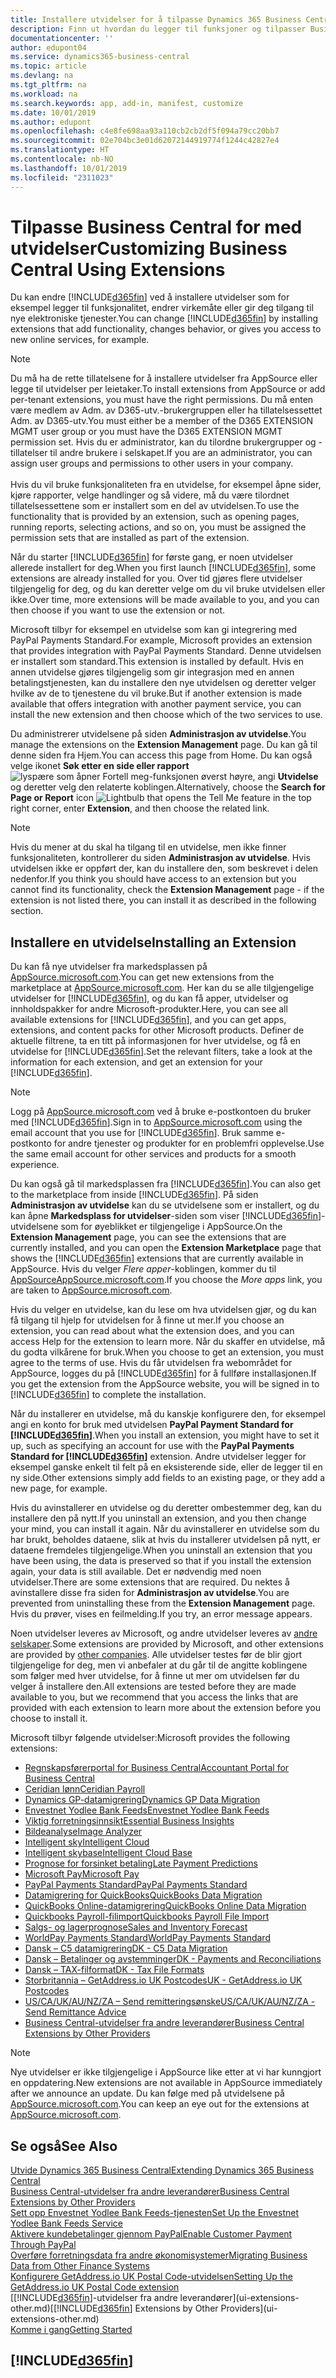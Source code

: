 ```yaml
---
title: Installere utvidelser for å tilpasse Dynamics 365 Business Central | Microsoft-dokumentasjon
description: Finn ut hvordan du legger til funksjoner og tilpasser Business Central ved å installere utvidelser.
documentationcenter: ''
author: edupont04
ms.service: dynamics365-business-central
ms.topic: article
ms.devlang: na
ms.tgt_pltfrm: na
ms.workload: na
ms.search.keywords: app, add-in, manifest, customize
ms.date: 10/01/2019
ms.author: edupont
ms.openlocfilehash: c4e8fe698aa93a110cb2cb2df5f094a79cc20bb7
ms.sourcegitcommit: 02e704bc3e01d62072144919774f1244c42827e4
ms.translationtype: HT
ms.contentlocale: nb-NO
ms.lasthandoff: 10/01/2019
ms.locfileid: "2311023"
---
```

# <a name="customizing-business-central-using-extensions"></a><span data-ttu-id="5cd04-103">Tilpasse Business Central for med utvidelser</span><span class="sxs-lookup"><span data-stu-id="5cd04-103">Customizing Business Central Using Extensions</span></span>
<span data-ttu-id="5cd04-104">Du kan endre [!INCLUDE[d365fin](includes/d365fin_md.md)] ved å installere utvidelser som for eksempel legger til funksjonalitet, endrer virkemåte eller gir deg tilgang til nye elektroniske tjenester.</span><span class="sxs-lookup"><span data-stu-id="5cd04-104">You can change [!INCLUDE[d365fin](includes/d365fin_md.md)] by installing extensions that add functionality, changes behavior, or gives you access to new online services, for example.</span></span>

> [!NOTE]
> <span data-ttu-id="5cd04-105">Du må ha de rette tillatelsene for å installere utvidelser fra AppSource eller legge til utvidelser per leietaker.</span><span class="sxs-lookup"><span data-stu-id="5cd04-105">To install extensions from AppSource or add per-tenant extensions, you must have the right permissions.</span></span> <span data-ttu-id="5cd04-106">Du må enten være medlem av Adm. av D365-utv.-brukergruppen eller ha tillatelsessettet Adm. av D365-utv.</span><span class="sxs-lookup"><span data-stu-id="5cd04-106">You must either be a member of the D365 EXTENSION MGMT user group or you must have the D365 EXTENSION MGMT permission set.</span></span> <span data-ttu-id="5cd04-107">Hvis du er administrator, kan du tilordne brukergrupper og -tillatelser til andre brukere i selskapet.</span><span class="sxs-lookup"><span data-stu-id="5cd04-107">If you are an administrator, you can assign user groups and permissions to other users in your company.</span></span><br /><br />
<span data-ttu-id="5cd04-108">Hvis du vil bruke funksjonaliteten fra en utvidelse, for eksempel åpne sider, kjøre rapporter, velge handlinger og så videre, må du være tilordnet tillatelsessettene som er installert som en del av utvidelsen.</span><span class="sxs-lookup"><span data-stu-id="5cd04-108">To use the functionality that is provided by an extension, such as opening pages, running reports, selecting actions, and so on, you must be assigned the permission sets that are installed as part of the extension.</span></span>

<span data-ttu-id="5cd04-109">Når du starter [!INCLUDE[d365fin](includes/d365fin_md.md)] for første gang, er noen utvidelser allerede installert for deg.</span><span class="sxs-lookup"><span data-stu-id="5cd04-109">When you first launch [!INCLUDE[d365fin](includes/d365fin_md.md)], some extensions are already installed for you.</span></span> <span data-ttu-id="5cd04-110">Over tid gjøres flere utvidelser tilgjengelig for deg, og du kan deretter velge om du vil bruke utvidelsen eller ikke.</span><span class="sxs-lookup"><span data-stu-id="5cd04-110">Over time, more extensions will be made available to you, and you can then choose if you want to use the extension or not.</span></span>

<span data-ttu-id="5cd04-111">Microsoft tilbyr for eksempel en utvidelse som kan gi integrering med PayPal Payments Standard.</span><span class="sxs-lookup"><span data-stu-id="5cd04-111">For example, Microsoft provides an extension that provides integration with PayPal Payments Standard.</span></span> <span data-ttu-id="5cd04-112">Denne utvidelsen er installert som standard.</span><span class="sxs-lookup"><span data-stu-id="5cd04-112">This extension is installed by default.</span></span>
<span data-ttu-id="5cd04-113">Hvis en annen utvidelse gjøres tilgjengelig som gir integrasjon med en annen betalingstjenesten, kan du installere den nye utvidelsen og deretter velger hvilke av de to tjenestene du vil bruke.</span><span class="sxs-lookup"><span data-stu-id="5cd04-113">But if another extension is made available that offers integration with another payment service, you can install the new extension and then choose which of the two services to use.</span></span>  

<span data-ttu-id="5cd04-114">Du administrerer utvidelsene på siden **Administrasjon av utvidelse**.</span><span class="sxs-lookup"><span data-stu-id="5cd04-114">You manage the extensions on the **Extension Management** page.</span></span> <span data-ttu-id="5cd04-115">Du kan gå til denne siden fra Hjem.</span><span class="sxs-lookup"><span data-stu-id="5cd04-115">You can access this page from Home.</span></span> <span data-ttu-id="5cd04-116">Du kan også velge ikonet **Søk etter en side eller rapport** ![lyspære som åpner Fortell meg-funksjonen](media/ui-search/search_small.png "Fortell hva du vil gjøre") øverst høyre, angi **Utvidelse** og deretter velg den relaterte koblingen.</span><span class="sxs-lookup"><span data-stu-id="5cd04-116">Alternatively, choose the **Search for Page or Report** icon ![Lightbulb that opens the Tell Me feature](media/ui-search/search_small.png "Tell me what you want to do") in the top right corner, enter **Extension**, and then choose the related link.</span></span>  

> [!NOTE]  
>   <span data-ttu-id="5cd04-117">Hvis du mener at du skal ha tilgang til en utvidelse, men ikke finner funksjonaliteten, kontrollerer du siden **Administrasjon av utvidelse**. Hvis utvidelsen ikke er oppført der, kan du installere den, som beskrevet i delen nedenfor.</span><span class="sxs-lookup"><span data-stu-id="5cd04-117">If you think you should have access to an extension but you cannot find its functionality, check the **Extension Management** page - if the extension is not listed there, you can install it as described in the following section.</span></span>  

## <a name="installing-an-extension"></a><span data-ttu-id="5cd04-118">Installere en utvidelse</span><span class="sxs-lookup"><span data-stu-id="5cd04-118">Installing an Extension</span></span>
<span data-ttu-id="5cd04-119">Du kan få nye utvidelser fra markedsplassen på [AppSource.microsoft.com](https://appsource.microsoft.com/en-us/marketplace/apps?src=dynamics365website&product=dynamics-365-business-central).</span><span class="sxs-lookup"><span data-stu-id="5cd04-119">You can get new extensions from the marketplace at [AppSource.microsoft.com](https://appsource.microsoft.com/en-us/marketplace/apps?src=dynamics365website&product=dynamics-365-business-central).</span></span> <span data-ttu-id="5cd04-120">Her kan du se alle tilgjengelige utvidelser for [!INCLUDE[d365fin](includes/d365fin_md.md)], og du kan få apper, utvidelser og innholdspakker for andre Microsoft-produkter.</span><span class="sxs-lookup"><span data-stu-id="5cd04-120">Here, you can see all available extensions for [!INCLUDE[d365fin](includes/d365fin_md.md)], and you can get apps, extensions, and content packs for other Microsoft products.</span></span> <span data-ttu-id="5cd04-121">Definer de aktuelle filtrene, ta en titt på informasjonen for hver utvidelse, og få en utvidelse for [!INCLUDE[d365fin](includes/d365fin_md.md)].</span><span class="sxs-lookup"><span data-stu-id="5cd04-121">Set the relevant filters, take a look at the information for each extension, and get an extension for your [!INCLUDE[d365fin](includes/d365fin_md.md)].</span></span>  
> [!NOTE]  
>   <span data-ttu-id="5cd04-122">Logg på [AppSource.microsoft.com](https://appsource.microsoft.com/) ved å bruke e-postkontoen du bruker med [!INCLUDE[d365fin](includes/d365fin_md.md)].</span><span class="sxs-lookup"><span data-stu-id="5cd04-122">Sign in to [AppSource.microsoft.com](https://appsource.microsoft.com/) using the email account that you use for [!INCLUDE[d365fin](includes/d365fin_md.md)].</span></span> <span data-ttu-id="5cd04-123">Bruk samme e-postkonto for andre tjenester og produkter for en problemfri opplevelse.</span><span class="sxs-lookup"><span data-stu-id="5cd04-123">Use the same email account for other services and products for a smooth experience.</span></span>  

<span data-ttu-id="5cd04-124">Du kan også gå til markedsplassen fra [!INCLUDE[d365fin](includes/d365fin_md.md)].</span><span class="sxs-lookup"><span data-stu-id="5cd04-124">You can also get to the marketplace from inside [!INCLUDE[d365fin](includes/d365fin_md.md)].</span></span> <span data-ttu-id="5cd04-125">På siden **Administrasjon av utvidelse** kan du se utvidelsene som er installert, og du kan åpne **Markedsplass for utvidelser**-siden som viser [!INCLUDE[d365fin](includes/d365fin_md.md)]-utvidelsene som for øyeblikket er tilgjengelige i AppSource.</span><span class="sxs-lookup"><span data-stu-id="5cd04-125">On the **Extension Management** page, you can see the extensions that are currently installed, and you can open the **Extension Marketplace** page that shows the [!INCLUDE[d365fin](includes/d365fin_md.md)] extensions that are currently available in AppSource.</span></span> <span data-ttu-id="5cd04-126">Hvis du velger *Flere apper*-koblingen, kommer du til [AppSourceAppSource.microsoft.com](https://appsource.microsoft.com/en-us/marketplace/apps?product=dynamics-365%3Bdynamics-365-for-financials&page=1).</span><span class="sxs-lookup"><span data-stu-id="5cd04-126">If you choose the *More apps* link, you are taken to [AppSource.microsoft.com](https://appsource.microsoft.com/en-us/marketplace/apps?product=dynamics-365%3Bdynamics-365-for-financials&page=1).</span></span>  

<span data-ttu-id="5cd04-127">Hvis du velger en utvidelse, kan du lese om hva utvidelsen gjør, og du kan få tilgang til hjelp for utvidelsen for å finne ut mer.</span><span class="sxs-lookup"><span data-stu-id="5cd04-127">If you choose an extension, you can read about what the extension does, and you can access Help for the extension to learn more.</span></span> <span data-ttu-id="5cd04-128">Når du skaffer en utvidelse, må du godta vilkårene for bruk.</span><span class="sxs-lookup"><span data-stu-id="5cd04-128">When you choose to get an extension, you must agree to the terms of use.</span></span> <span data-ttu-id="5cd04-129">Hvis du får utvidelsen fra webområdet for AppSource, logges du på [!INCLUDE[d365fin](includes/d365fin_md.md)] for å fullføre installasjonen.</span><span class="sxs-lookup"><span data-stu-id="5cd04-129">If you get the extension from the AppSource website, you will be signed in to [!INCLUDE[d365fin](includes/d365fin_md.md)] to complete the installation.</span></span>  

<span data-ttu-id="5cd04-130">Når du installerer en utvidelse, må du kanskje konfigurere den, for eksempel angi en konto for bruk med utvidelsen **PayPal Payment Standard for [!INCLUDE[d365fin](includes/d365fin_md.md)]**.</span><span class="sxs-lookup"><span data-stu-id="5cd04-130">When you install an extension, you might have to set it up, such as specifying an account for use with the **PayPal Payments Standard for [!INCLUDE[d365fin](includes/d365fin_md.md)]** extension.</span></span>
<span data-ttu-id="5cd04-131">Andre utvidelser legger for eksempel ganske enkelt til felt på en eksisterende side, eller de legger til en ny side.</span><span class="sxs-lookup"><span data-stu-id="5cd04-131">Other extensions simply add fields to an existing page, or they add a new page, for example.</span></span>   

<span data-ttu-id="5cd04-132">Hvis du avinstallerer en utvidelse og du deretter ombestemmer deg, kan du installere den på nytt.</span><span class="sxs-lookup"><span data-stu-id="5cd04-132">If you uninstall an extension, and you then change your mind, you can install it again.</span></span> <span data-ttu-id="5cd04-133">Når du avinstallerer en utvidelse som du har brukt, beholdes dataene, slik at hvis du installerer utvidelsen på nytt, er dataene fremdeles tilgjengelige.</span><span class="sxs-lookup"><span data-stu-id="5cd04-133">When you uninstall an extension that you have been using, the data is preserved so that if you install the extension again, your data is still available.</span></span> <span data-ttu-id="5cd04-134">Det er nødvendig med noen utvidelser.</span><span class="sxs-lookup"><span data-stu-id="5cd04-134">There are some extensions that are required.</span></span> <span data-ttu-id="5cd04-135">Du nektes å avinstallere disse fra siden for **Administrasjon av utvidelse**.</span><span class="sxs-lookup"><span data-stu-id="5cd04-135">You are prevented from uninstalling these from the **Extension Management** page.</span></span> <span data-ttu-id="5cd04-136">Hvis du prøver, vises en feilmelding.</span><span class="sxs-lookup"><span data-stu-id="5cd04-136">If you try, an error message appears.</span></span>  

<span data-ttu-id="5cd04-137">Noen utvidelser leveres av Microsoft, og andre utvidelser leveres av [andre selskaper](ui-extensions-other.md).</span><span class="sxs-lookup"><span data-stu-id="5cd04-137">Some extensions are provided by Microsoft, and other extensions are provided by [other companies](ui-extensions-other.md).</span></span> <span data-ttu-id="5cd04-138">Alle utvidelser testes før de blir gjort tilgjengelige for deg, men vi anbefaler at du går til de angitte koblingene som følger med hver utvidelse, for å finne ut mer om utvidelsen før du velger å installere den.</span><span class="sxs-lookup"><span data-stu-id="5cd04-138">All extensions are tested before they are made available to you, but we recommend that you access the links that are provided with each extension to learn more about the extension before you choose to install it.</span></span>  

<span data-ttu-id="5cd04-139">Microsoft tilbyr følgende utvidelser:</span><span class="sxs-lookup"><span data-stu-id="5cd04-139">Microsoft provides the following extensions:</span></span>  

* [<span data-ttu-id="5cd04-140">Regnskapsførerportal for Business Central</span><span class="sxs-lookup"><span data-stu-id="5cd04-140">Accountant Portal for Business Central</span></span>](ui-extensions-accountant-portal.md)
* [<span data-ttu-id="5cd04-141">Ceridian lønn</span><span class="sxs-lookup"><span data-stu-id="5cd04-141">Ceridian Payroll</span></span>](ui-extensions-ceridian-payroll.md)
* [<span data-ttu-id="5cd04-142">Dynamics GP-datamigrering</span><span class="sxs-lookup"><span data-stu-id="5cd04-142">Dynamics GP Data Migration</span></span>](ui-extensions-dynamicsgp-data-migration.md)
* [<span data-ttu-id="5cd04-143">Envestnet Yodlee Bank Feeds</span><span class="sxs-lookup"><span data-stu-id="5cd04-143">Envestnet Yodlee Bank Feeds</span></span>](ui-extensions-yodlee-bank-feeds.md)
* [<span data-ttu-id="5cd04-144">Viktig forretningsinnsikt</span><span class="sxs-lookup"><span data-stu-id="5cd04-144">Essential Business Insights</span></span>](ui-extensions-essential-business-insights.md)
* [<span data-ttu-id="5cd04-145">Bildeanalyse</span><span class="sxs-lookup"><span data-stu-id="5cd04-145">Image Analyzer</span></span>](ui-extensions-image-analyzer.md)
* [<span data-ttu-id="5cd04-146">Intelligent sky</span><span class="sxs-lookup"><span data-stu-id="5cd04-146">Intelligent Cloud</span></span>](ui-extensions-data-replication.md)
* [<span data-ttu-id="5cd04-147">Intelligent skybase</span><span class="sxs-lookup"><span data-stu-id="5cd04-147">Intelligent Cloud Base</span></span>](ui-extensions-intelligent-cloud.md)
* [<span data-ttu-id="5cd04-148">Prognose for forsinket betaling</span><span class="sxs-lookup"><span data-stu-id="5cd04-148">Late Payment Predictions</span></span>](ui-extensions-late-payment-prediction.md)
* [<span data-ttu-id="5cd04-149">Microsoft Pay</span><span class="sxs-lookup"><span data-stu-id="5cd04-149">Microsoft Pay</span></span>](ui-extensions-microsoft-pay-payments.md)
* [<span data-ttu-id="5cd04-150">PayPal Payments Standard</span><span class="sxs-lookup"><span data-stu-id="5cd04-150">PayPal Payments Standard</span></span>](ui-extensions-paypal-payments-standard.md)
* [<span data-ttu-id="5cd04-151">Datamigrering for QuickBooks</span><span class="sxs-lookup"><span data-stu-id="5cd04-151">QuickBooks Data Migration</span></span>](ui-extensions-quickbooks-data-migration.md)
* [<span data-ttu-id="5cd04-152">QuickBooks Online-datamigrering</span><span class="sxs-lookup"><span data-stu-id="5cd04-152">QuickBooks Online Data Migration</span></span>](ui-extensions-quickbooks-online-data-migration.md)
* [<span data-ttu-id="5cd04-153">Quickbooks Payroll-filimport</span><span class="sxs-lookup"><span data-stu-id="5cd04-153">Quickbooks Payroll File Import</span></span>](ui-extensions-quickbooks-payroll.md)
* [<span data-ttu-id="5cd04-154">Salgs- og lagerprognose</span><span class="sxs-lookup"><span data-stu-id="5cd04-154">Sales and Inventory Forecast</span></span>](ui-extensions-sales-forecast.md)
* [<span data-ttu-id="5cd04-155">WorldPay Payments Standard</span><span class="sxs-lookup"><span data-stu-id="5cd04-155">WorldPay Payments Standard</span></span>](ui-extensions-worldpay-payments-standard.md)
* [<span data-ttu-id="5cd04-156">Dansk – C5 datamigrering</span><span class="sxs-lookup"><span data-stu-id="5cd04-156">DK - C5 Data Migration</span></span>](ui-extensions-c5-data-migration.md)
* [<span data-ttu-id="5cd04-157">Dansk – Betalinger og avstemminger</span><span class="sxs-lookup"><span data-stu-id="5cd04-157">DK - Payments and Reconciliations</span></span>](ui-extensions-payments-reconciliation-formats-dk.md)
* [<span data-ttu-id="5cd04-158">Dansk – TAX-filformat</span><span class="sxs-lookup"><span data-stu-id="5cd04-158">DK - Tax File Formats</span></span>](ui-extensions-tax-file-formats-dk.md)
* [<span data-ttu-id="5cd04-159">Storbritannia – GetAddress.io UK Postcodes</span><span class="sxs-lookup"><span data-stu-id="5cd04-159">UK - GetAddress.io UK Postcodes</span></span>](ui-extensions-getaddressio.md)
* [<span data-ttu-id="5cd04-160">US/CA/UK/AU/NZ/ZA – Send remitteringsønske</span><span class="sxs-lookup"><span data-stu-id="5cd04-160">US/CA/UK/AU/NZ/ZA - Send Remittance Advice</span></span>](ui-extensions-send-remittance-advice.md)
* [<span data-ttu-id="5cd04-161">Business Central-utvidelser fra andre leverandører</span><span class="sxs-lookup"><span data-stu-id="5cd04-161">Business Central Extensions by Other Providers</span></span>](ui-extensions-other.md)

> [!NOTE]  
>  <span data-ttu-id="5cd04-162">Nye utvidelser er ikke tilgjengelige i AppSource like etter at vi har kunngjort en oppdatering.</span><span class="sxs-lookup"><span data-stu-id="5cd04-162">New extensions are not available in AppSource immediately after we announce an update.</span></span> <span data-ttu-id="5cd04-163">Du kan følge med på utvidelsene på [AppSource.microsoft.com](https://appsource.microsoft.com/en-us/marketplace/apps?product=dynamics-365%3Bdynamics-365-for-financials&page=1).</span><span class="sxs-lookup"><span data-stu-id="5cd04-163">You can keep an eye out for the extensions at [AppSource.microsoft.com](https://appsource.microsoft.com/en-us/marketplace/apps?product=dynamics-365%3Bdynamics-365-for-financials&page=1).</span></span>

## <a name="see-also"></a><span data-ttu-id="5cd04-164">Se også</span><span class="sxs-lookup"><span data-stu-id="5cd04-164">See Also</span></span>
[<span data-ttu-id="5cd04-165">Utvide Dynamics 365 Business Central</span><span class="sxs-lookup"><span data-stu-id="5cd04-165">Extending Dynamics 365 Business Central</span></span>](about-develop-extensions.md)  
[<span data-ttu-id="5cd04-166">Business Central-utvidelser fra andre leverandører</span><span class="sxs-lookup"><span data-stu-id="5cd04-166">Business Central Extensions by Other Providers</span></span>](ui-extensions-other.md)  
[<span data-ttu-id="5cd04-167">Sett opp Envestnet Yodlee Bank Feeds-tjenesten</span><span class="sxs-lookup"><span data-stu-id="5cd04-167">Set Up the Envestnet Yodlee Bank Feeds Service</span></span>](bank-how-setup-bank-statement-service.md)  
[<span data-ttu-id="5cd04-168">Aktivere kundebetalinger gjennom PayPal</span><span class="sxs-lookup"><span data-stu-id="5cd04-168">Enable Customer Payment Through PayPal</span></span>](sales-how-enable-payment-service-extensions.md)  
[<span data-ttu-id="5cd04-169">Overføre forretningsdata fra andre økonomisystemer</span><span class="sxs-lookup"><span data-stu-id="5cd04-169">Migrating Business Data from Other Finance Systems</span></span>](across-import-data-configuration-packages.md)  
[<span data-ttu-id="5cd04-170">Konfigurere GetAddress.io UK Postal Code-utvidelsen</span><span class="sxs-lookup"><span data-stu-id="5cd04-170">Setting Up the GetAddress.io UK Postal Code extension</span></span>](LocalFunctionality/UnitedKingdom/uk-setup-postal-code-service.md)  
<span data-ttu-id="5cd04-171">[[!INCLUDE[d365fin](includes/d365fin_md.md)]-utvidelser fra andre leverandører](ui-extensions-other.md)</span><span class="sxs-lookup"><span data-stu-id="5cd04-171">[[!INCLUDE[d365fin](includes/d365fin_md.md)] Extensions by Other Providers](ui-extensions-other.md)</span></span>  
[<span data-ttu-id="5cd04-172">Komme i gang</span><span class="sxs-lookup"><span data-stu-id="5cd04-172">Getting Started</span></span>](product-get-started.md)  

## [!INCLUDE[d365fin](includes/free_trial_md.md)]  
